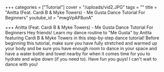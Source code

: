 +++
categories = ["Tutorial"]
cover = "/uploads/vid2.JPG"
tags = ""
title = "Anitta (Feat. Cardi B & Myke Towers) - Me Gusta Dance Tutorial For Beginners"
youtube_id = "mwgVpAP8unA"

+++
Anitta (Feat. Cardi B & Myke Towers) - Me Gusta Dance Tutorial For Beginners Hey friends! Learn my dance routine to "Me Gusta" by Anitta featuring Cardi B & Myke Towers in this step-by-step dance tutorial! Before beginning this tutorial, make sure you have fully stretched and warmed up your body and be sure you have enough room to dance in your space and have a water bottle and towel nearby for when it comes time for you to hydrate and wipe down (if you need to). Have fun you guys! I can't wait to dance with you!